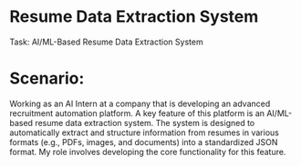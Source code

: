 # Resume Data Extraction System
Task: AI/ML-Based Resume Data Extraction System
# Scenario:
Working as an AI Intern at a company that is developing an advanced recruitment automation platform. A key feature of this platform is an AI/ML-based
resume data extraction system. The system is designed to automatically extract and structure information from resumes in various formats (e.g., PDFs, images, and
documents) into a standardized JSON format. My role involves developing the core functionality for this feature.
